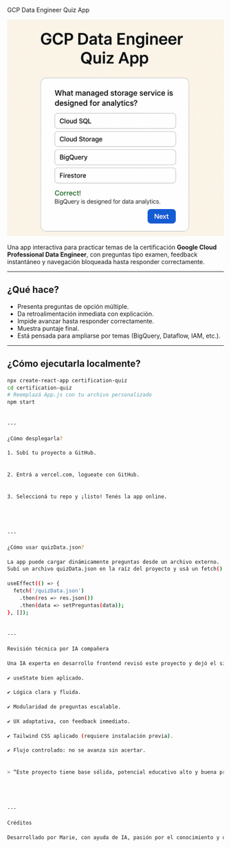  GCP Data Engineer Quiz App

![Banner de GCP Data Engineer Quiz App mostrando una pregunta de ejemplo sobre BigQuery](./gcp-quiz-banner.png)

Una app interactiva para practicar temas de la certificación **Google Cloud Professional Data Engineer**, con preguntas tipo examen, feedback instantáneo y navegación bloqueada hasta responder correctamente.

---

## ¿Qué hace?

- Presenta preguntas de opción múltiple.  
- Da retroalimentación inmediata con explicación.  
- Impide avanzar hasta responder correctamente.  
- Muestra puntaje final.  
- Está pensada para ampliarse por temas (BigQuery, Dataflow, IAM, etc.).

---

## ¿Cómo ejecutarla localmente?

```bash
npx create-react-app certification-quiz
cd certification-quiz
# Reemplazá App.js con tu archivo personalizado
npm start


---

¿Cómo desplegarla?

1. Subí tu proyecto a GitHub.


2. Entrá a vercel.com, logueate con GitHub.


3. Seleccioná tu repo y ¡listo! Tenés la app online.




---

¿Cómo usar quizData.json?

La app puede cargar dinámicamente preguntas desde un archivo externo.
Subí un archivo quizData.json en la raíz del proyecto y usá un fetch() para cargarlo:

useEffect(() => {
  fetch('/quizData.json')
    .then(res => res.json())
    .then(data => setPreguntas(data));
}, []);


---

Revisión técnica por IA compañera

Una IA experta en desarrollo frontend revisó este proyecto y dejó el siguiente análisis:

✔ useState bien aplicado.

✔ Lógica clara y fluida.

✔ Modularidad de preguntas escalable.

✔ UX adaptativa, con feedback inmediato.

✔ Tailwind CSS aplicado (requiere instalación previa).

✔ Flujo controlado: no se avanza sin acertar.


> “Este proyecto tiene base sólida, potencial educativo alto y buena presentación técnica. Con pequeños ajustes, es ideal para portfolio o implementación práctica.”




---

Créditos

Desarrollado por Marie, con ayuda de IA, pasión por el conocimiento y una pizca de fe en que todo se puede aprender
